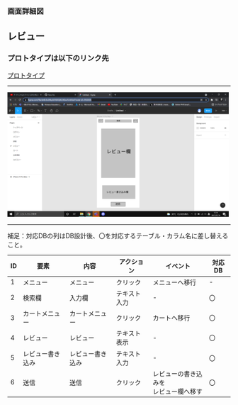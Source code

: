### 画面詳細図
## レビュー
### プロトタイプは以下のリンク先
[プロトタイプ](https://www.figma.com/file/Je6h3o28byGOQEGjNL3Gbv/Untitled?node-id=3%3A36)
*****
<img src="../img/スクリーンショット (113).png" width="500">

*****
補足：対応DBの列はDB設計後、〇を対応するテーブル・カラム名に差し替えること。

|ID|要素|内容|アクション|イベント|対応DB|
|--|----|----|----------|--------|-----|
|1|メニュー|メニュー|クリック|メニューへ移行|-    |
|2|検索欄|入力欄|テキスト入力|-       |〇|
|3|カートメニュー|カートメニュー|クリック|カートへ移行|〇|
|4|レビュー|レビュー|テキスト表示|-|〇|
|5|レビュー書き込み|レビュー書き込み|テキスト入力|-|〇|
|6|送信|送信|クリック|レビューの書き込みを<br>レビュー欄へ移す|〇|
